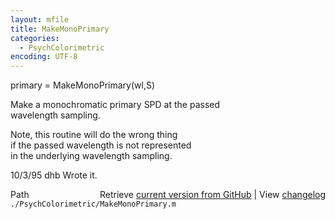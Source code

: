 ```yaml
---
layout: mfile
title: MakeMonoPrimary
categories:
  - PsychColorimetric
encoding: UTF-8
---
```


primary = MakeMonoPrimary(wl,S)  

Make a monochromatic primary SPD at the passed  
wavelength sampling.  

Note, this routine will do the wrong thing  
if the passed wavelength is not represented  
in the underlying wavelength sampling.  

10/3/95     dhb     Wrote it.  


<div class="code_header" style="text-align:right;">
  <span style="float:left;">Path&nbsp;&nbsp;</span> <span class="counter">Retrieve <a href=
  "https://raw.github.com/Psychtoolbox-3/Psychtoolbox-3/beta/./PsychColorimetric/MakeMonoPrimary.m">current version from GitHub</a> | View <a href=
  "https://github.com/Psychtoolbox-3/Psychtoolbox-3/commits/beta/./PsychColorimetric/MakeMonoPrimary.m">changelog</a></span>
</div>
<div class="code">
  <code>./PsychColorimetric/MakeMonoPrimary.m</code>
</div>
